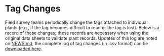 Tag Changes
================

Field survey teams periodically change the tags attached to individual plants (e.g., if the tag becomes difficult to read or the tag is lost). Below is a record of these changes; these records are necessary when using the original data sheets to validate plant records. Updates of this log are noted on [NEWS.md](/NEWS.md); the complete log of tag changes (in .csv format) can be [downloaded here](https://github.com/BrunaLab/HeliconiaSurveys/blob/1649ea958df1fc2da0187693bca40ce38bebb759/survey_clean/tag_changes.csv).
